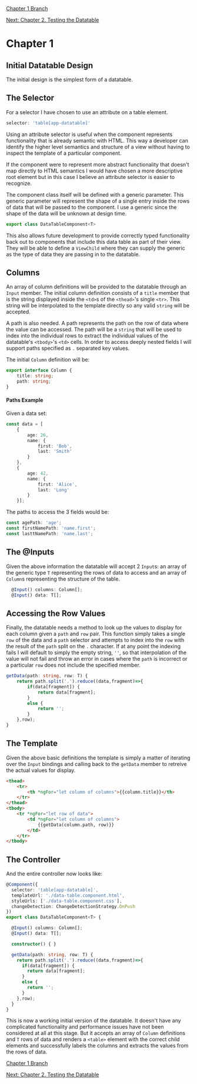 [Chapter 1 Branch](https://github.com/tme321/ng-DevelopingADataTable/tree/7a99229024d23f09f549d65edf6a691a415e7885)

[Next: Chapter 2. Testing the Datatable](/chapters/2._Testing_the_Datatable.md)

# Chapter 1
## Initial Datatable Design

The initial design is the simplest form of a datatable.

## The Selector

For a selector I have chosen to use an attribute on a table element.  

```ts
selector: 'table[app-datatable]'
```

Using an attribute selector is useful when the component represents functionality that is already semantic with HTML.  This way a developer can identify the higher level semantics and structure of a view without having to inspect the template of a particular component.

If the component were to represent more abstract functionality that doesn't map directly to HTML semantics I would have chosen a more descriptive root element but in this case I believe an attribute selector is easier to recognize.

The component class itself will be defined with a generic parameter.  This generic parameter will represent the shape of a single entry inside the rows of data that will be passed to the component.  I use a generic since the shape of the data will be unknown at design time.

```ts
export class DataTableComponent<T>
```

This also allows future development to provide correctly typed functionality back out to components that include this data table as part of their view.  They will be able to define a `ViewChild` where they can supply the generic as the type of data they are passing in to the datatable. 

## Columns

An array of column definitions will be provided to the datatable through an `Input` member.  The initial column definition consists of a `title` member that is the string displayed inside the `<td>`s of the `<thead>`'s single `<tr>`.  This string will be interpolated to the template directly so any valid `string` will be accepted.

A path is also needed.  A path represents the path on the row of data where the value can be accessed.  The path will be a `string` that will be used to index into the individual rows to extract the individual values of the datatable's `<tbody>`'s `<td>` cells.  In order to access deeply nested fields I will support paths specified as `.` separated key values.

The initial `Column` definition will be:

```ts
export interface Column {
    title: string;
    path: string;
}
```

#### Paths Example

Given a data set:

```ts
const data = [
    { 
        age: 26, 
        name: { 
            first: 'Bob', 
            last: 'Smith' 
        } 
    },
    { 
        age: 42, 
        name: { 
            first: 'Alice', 
            last: 'Long' 
        } 
    }];
```

The paths to access the 3 fields would be:

```ts
const agePath: 'age';
const firstNamePath: 'name.first';
const lasttNamePath: 'name.last';
```

## The @Inputs

Given the above information the datatable will accept 2 `Input`s: an array of the generic type `T` representing the rows of data to access and an array of `Column`s representing the structure of the table.

```ts
  @Input() columns: Column[];
  @Input() data: T[];
```

## Accessing the Row Values

Finally, the datatable needs a method to look up the values to display for each column given a `path` and `row` pair.  This function simply takes a single `row` of the data and a `path` selector and attempts to index into the `row` with the result of the `path` split on the `.` character.  If at any point the indexing fails I will default to simply the empty string, `''`, so that interpolation of the value will not fail and throw an error in cases where the `path` is incorrect or a particular `row` does not include the specified member.

```ts
getData(path: string, row: T) {
    return path.split('.').reduce((data,fragment)=>{
        if(data[fragment]) {
            return data[fragment];
        }
        else {
            return '';
        }
    },row);
}
```

## The Template

Given the above basic definitions the template is simply a matter of iterating over the `Input` bindings and calling back to the `getData` member to retreive the actual values for display.

```html
<thead>
    <tr>
        <th *ngFor="let column of columns">{{column.title}}</th>
    </tr>
</thead>
<tbody>
    <tr *ngFor="let row of data">
        <td *ngFor="let column of columns">
            {{getData(column.path, row)}}
        </td>
    </tr>
</tbody>
```
## The Controller

And the entire controller now looks like:

```ts
@Component({
  selector: 'table[app-datatable]',
  templateUrl: './data-table.component.html',
  styleUrls: ['./data-table.component.css'],
  changeDetection: ChangeDetectionStrategy.OnPush
})
export class DataTableComponent<T> {

  @Input() columns: Column[];
  @Input() data: T[];

  constructor() { }

  getData(path: string, row: T) {
    return path.split('.').reduce((data,fragment)=>{
      if(data[fragment]) {
        return data[fragment];
      }
      else {
        return '';
      }
    },row);
  }
}
```

This is now a working initial version of the datatable.  It doesn't have any complicated functionality and performance issues have not been considered at all at this stage.  But it accepts an array of `Column` definitions and `T` rows of data and renders a `<table>` element with the correct child elements and successfully labels the columns and extracts the values from the rows of data.

[Chapter 1 Branch](https://github.com/tme321/ng-DevelopingADataTable/tree/7a99229024d23f09f549d65edf6a691a415e7885)

[Next: Chapter 2. Testing the Datatable](/chapters/2._Testing_the_Datatable.md)
